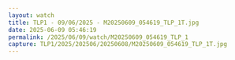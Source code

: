 ```yaml
---
layout: watch
title: TLP1 - 09/06/2025 - M20250609_054619_TLP_1T.jpg
date: 2025-06-09 05:46:19
permalink: /2025/06/09/watch/M20250609_054619_TLP_1
capture: TLP1/2025/202506/20250608/M20250609_054619_TLP_1T.jpg
---
```

